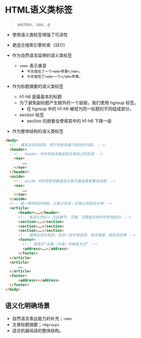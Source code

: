 # HTML语义类标签
> section、nav、p

- 使用语义类标签增强了可读性
- 更适合搜索引擎检索（SEO）

- 作为自然语言延伸的语义类标签
  - `<em>` 表示重音
    - `今天我吃了一个<em>苹果</em>。`
    - `今天我吃了<em>一个</em>苹果。`

- 作为标题摘要的语义类标签
  - h1-h6 是最基本的标题 
  - 为了避免副标题产生额外的一个层级，我们使用 hgroup 标签。
    - 在 hgroup 中的 h1-h6 被视为同一标题的不同组成部分。
  - section 标签
    - section 的嵌套会使得其中的 h1-h6 下降一级

- 作为整体结构的语义类标签

```html
<body>
  <!-- 通常出现在前部，表示导航或者介绍性的内容。 -->
  <header>
    <!-- header 中的导航多数是到文章自己的目录 -->
    <nav>
        ……
    </nav>
  </header> 
  <aside>
    <!-- aside 中的导航多数是到关联页面或者是整站地图 -->
    <nav>
        ……
    </nav>
  </aside>
  <!-- 是一种特别的结构，它表示具有一定独立性质的文章 -->
  <article>
      <header>……</header>
      <!-- 有语义的div 比如章节、页眉、页脚或文档中的其他部分。-->
      <section>……</section>
      <section>……</section>
      <section>……</section>
      <!-- 通常出现在尾部，包含一些作者信息、相关链接、版权信息等 -->
      <footer>
        <!-- 是表示“文章（作者）的联系方式” -->
        <address>……</address>
      </footer>
  </article>
  <article>
      ……
  </article>
  <footer>
      <address></address>
  </footer>
</body>


```

## 语义化明确场景
- 自然语言表达能力的补充；`<em>`
- 文章标题摘要；`<hgroup>`
- 适合机器阅读的整体结构。